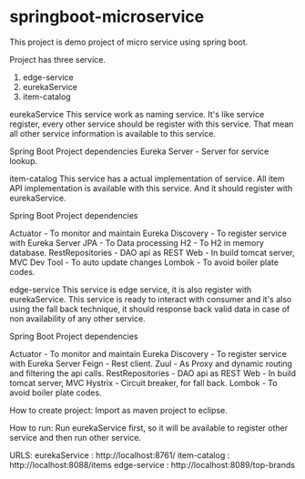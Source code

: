 # springboot-microservice

This project is demo project of micro service using spring boot. 

Project has three service. 
1. edge-service
2. eurekaService
3. item-catalog

eurekaService
This service work as naming service. It's like service register, every other service should be register with this service. That mean all other service information is available to this service.

Spring Boot Project dependencies
Eureka Server - Server for service lookup.

item-catalog
This service has a actual implementation of service. All item API implementation is available with this service. And it should register with eurekaService.

Spring Boot Project dependencies

Actuator - To monitor and maintain 
Eureka Discovery - To register service with Eureka Server
JPA - To Data processing
H2 - To H2 in memory database.
RestRepositories - DAO api as REST 
Web - In build tomcat server, MVC
Dev Tool - To auto update changes
Lombok - To avoid boiler plate codes.



edge-service
This service is edge service, it is also register with eurekaService. This service is ready to interact with consumer and it's also using the fall back technique, it should response back valid data in case of non availability of any other service.

Spring Boot Project dependencies

Actuator - To monitor and maintain 
Eureka Discovery - To register service with Eureka Server
Feign - Rest client.
Zuul - As Proxy and dynamic routing and filtering the api calls.
RestRepositories - DAO api as REST 
Web - In build tomcat server, MVC
Hystrix - Circuit breaker, for fall back. 
Lombok - To avoid boiler plate codes.

How to create project:
Import as maven project to eclipse.

How to run:
Run eurekaService first, so it will be available to register other service and then run other service.

URLS:
eurekaService : http://localhost:8761/
item-catalog : http://localhost:8088/items
edge-service : http://localhost:8089/top-brands



